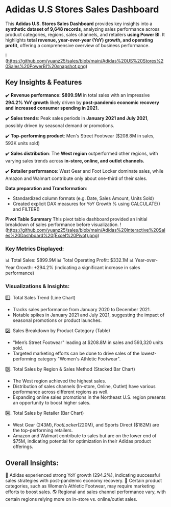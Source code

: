 # Adidas U.S Stores Sales Dashboard

This **Adidas U.S. Stores Sales Dashboard** provides key insights into a **synthetic dataset of 9,648 records**, analyzing sales performance across product categories, regions, sales channels, and retailers **using Power BI**. It highlights **total revenue, year-over-year (YoY) growth, and operating profit**, offering a comprehensive overview of business performance.

!(https://github.com/yuanz25/sales/blob/main/Adidas%20US%20Stores%20Sales%20PowerBI%20snapshot.png)

## Key Insights & Features 
✔️ **Revenue performance: $899.9M** in total sales with an impressive **294.2% YoY growth** likely driven by **post-pandemic economic recovery and increased consumer spending in 2021.**

✔️ **Sales trends**: Peak sales periods in **January 2021 and July 2021**, possibly driven by seasonal demand or promotions.

✔️ **Top-performing product**: Men's Street Footwear ($208.8M in sales, 593K units sold)

✔️ **Sales distribution**: The **West region** outperformed other regions, with varying sales trends across **in-store, online, and outlet channels.**

✔️ **Retailer performance**: West Gear and Foot Locker dominate sales, while Amazon and Walmart contribute only about one-third of their sales. 



**Data preparation and Transformation**:
- Standardized column formats (e.g. Date, Sales Amount, Units Sold)
- Created explicit DAX measures for YoY Growth % using CALCULATE() and FILTER()

**Pivot Table Summary**
This pivot table dashboard provided an initial breakdown of sales performance before visualization.
!(https://github.com/yuanz25/sales/blob/main/Adidas%20Interactive%20Sales%20Dashboard%20(Excel%20Pivot).png)


### Key Metrics Displayed:
📊 Total Sales: $899.9M
📊 Total Operating Profit: $332.1M
📊 Year-over-Year Growth: +294.2% (indicating a significant increase in sales performance)

### Visualizations & Insights:
1️⃣. Total Sales Trend (Line Chart)
- Tracks sales performance from January 2020 to December 2021.
- Notable spikes in January 2021 and July 2021, suggesting the impact of seasonal promotions or product launches.

2️⃣. Sales Breakdown by Product Category (Table)
- "Men’s Street Footwear" leading at $208.8M in sales and 593,320 units sold.
- Targeted marketing efforts can be done to drive sales of the lowest-performing category "Women's Athletic Footwear".


3️⃣. Total Sales by Region & Sales Method (Stacked Bar Chart)
- The West region achieved the highest sales.
- Distribution of sales channels (In-store, Online, Outlet) have various performance across different regions as well.
- Expanding online sales promotions in the Northeast U.S. region presents an opportunity to boost higher sales.

4️⃣. Total Sales by Retailer (Bar Chart)
- West Gear ($243M), Foot Locker ($220M), and Sports Direct ($182M) are the top-performing retailers.
- Amazon and Walmart contribute to sales but are on the lower end of $75M,  indicating potential for optimization in their Adidas product offerings.


## Overall Insights:
🚀 Adidas experienced strong YoY growth (294.2%), indicating successful sales strategies with post-pandemic economy recovery.
👟 Certain product categories, such as Women’s Athletic Footwear, may require marketing efforts to boost sales.
🌎 Regional and sales channel performance vary, with certain regions relying more on in-store vs. online/outlet sales.
